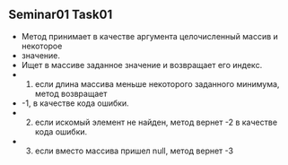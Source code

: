 ## Seminar01 Task01

- Метод принимает в качестве аргумента целочисленный массив и некоторое
- значение.
- Ищет в массиве заданное значение и возвращает его индекс.
- 1.  если длина массива меньше некоторого заданного минимума, метод возвращает
- -1, в качестве кода ошибки.
- 2.  если искомый элемент не найден, метод вернет -2 в качестве кода ошибки.
- 3.  если вместо массива пришел null, метод вернет -3
